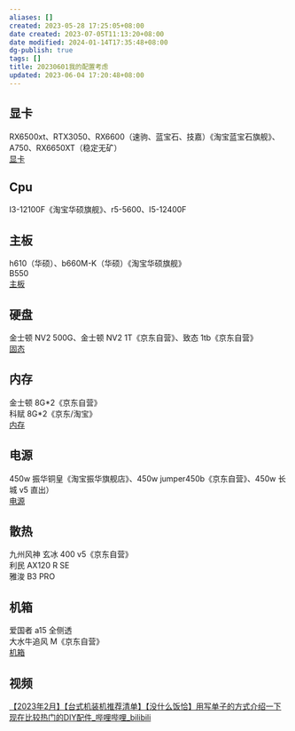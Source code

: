 ```yaml
---
aliases: []
created: 2023-05-28 17:25:05+08:00
date created: 2023-07-05T11:13:20+08:00
date modified: 2024-01-14T17:35:48+08:00
dg-publish: true
tags: []
title: 20230601我的配置考虑
updated: 2023-06-04 17:20:48+08:00
---
```


## 显卡
RX6500xt、RTX3050、RX6600（速驹、蓝宝石、技嘉）《淘宝蓝宝石旗舰》、A750、RX6650XT（稳定无矿）  
[显卡](../../../../../2%20生活与娱乐/消费与选购/电脑选购/台式机选购/显卡/显卡.md)

## Cpu
I3-12100F《淘宝华硕旗舰》、r5-5600、I5-12400F

## 主板
h610（华硕）、b660M-K（华硕）《淘宝华硕旗舰》  
B550  
[主板](../../../../../2%20生活与娱乐/消费与选购/电脑选购/台式机选购/主板.md)

## 硬盘
金士顿 NV2 500G、金士顿 NV2 1T《京东自营》、致态 1tb《京东自营》  
[固态](../../../../../2%20生活与娱乐/消费与选购/电脑选购/台式机选购/固态.md)

## 内存
金士顿 8G\*2《京东自营》  
科赋 8G\*2《京东/淘宝》  
[内存](../../../../../2%20生活与娱乐/消费与选购/电脑选购/台式机选购/内存.md)

## 电源
450w 振华铜皇《淘宝振华旗舰店》、450w jumper450b《京东自营》、450w 长城 v5 直出）  
[电源](../../../../../2%20生活与娱乐/消费与选购/电脑选购/台式机选购/电源.md)

## 散热
九州风神 玄冰 400 v5《京东自营》  
利民 AX120 R SE  
雅浚 B3 PRO                                                                                   

## 机箱
爱国者 a15 全侧透  
大水牛追风 M《京东自营》  
[机箱](../../../../../2%20生活与娱乐/消费与选购/电脑选购/台式机选购/机箱.md)

## 视频
[【2023年2月】【台式机装机推荐清单】【没什么饭恰】用写单子的方式介绍一下现在比较热门的DIY配件_哔哩哔哩_bilibili](https://www.bilibili.com/video/BV1m54y1c7TU/?buvid=XY630CE669F34078F341989B1EE06E60B0127&is_story_h5=false&mid=g8UDjEqHIS5oCexxb9oAEQ%3D%3D&p=1&plat_id=116&share_from=ugc&share_medium=android&share_plat=android&share_session_id=fb55b412-6353-413a-8bc2-e5a7dacb7959&share_source=WEIXIN&share_tag=s_i&timestamp=1685265762&unique_k=eCujV9o&up_id=1959209&vd_source=20cb3e7c6ad3d64f0eb2d763ff005080)